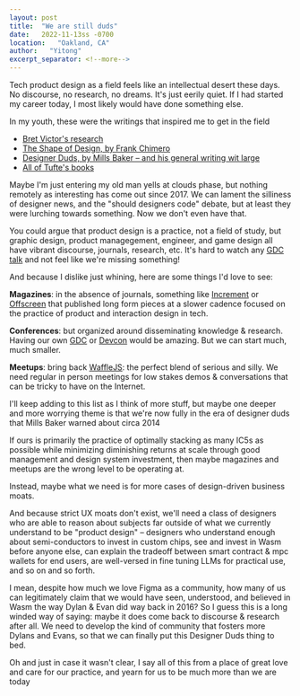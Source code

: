 ```yaml
---
layout: post
title:  "We are still duds"
date:   2022-11-13ss -0700
location:   "Oakland, CA"
author:   "Yitong"
excerpt_separator: <!--more-->
---
```


Tech product design as a field feels like an intellectual desert these days. No discourse, no research, no dreams. It's just eerily quiet.<!--more--> If I had started my career today, I most likely would have done something else.

In my youth, these were the writings that inspired me to get in the field

* [Bret Victor's research](http://worrydream.com)
* [The Shape of Design, by Frank Chimero](https://shapeofdesignbook.com)
* [Designer Duds, by Mills Baker – and his general writing wit large](https://medium.com/@millsbaker/designer-duds-f59c964513ef)
* [All of Tufte's books](https://edwardtufte.com/tufte/books_vdqi)

Maybe I'm just entering my old man yells at clouds phase, but nothing remotely as interesting has come out since 2017. We can lament the silliness of designer news, and the "should designers code" debate, but at least they were lurching towards something. Now we don't even have that.

You could argue that product design is a practice, not a field of study, but graphic design, product managegement, engineer, and game design all have vibrant discourse, journals, research, etc. It's hard to watch any [GDC talk](https://www.youtube.com/c/Gdconf/videos) and not feel like we're missing something!

And because I dislike just whining, here are some things I'd love to see:

**Magazines**: in the absence of journals, something like [Increment](https://increment.com/) or [Offscreen](https://www.offscreenmag.com/) that published long form pieces at a slower cadence focused on the practice of product and interaction design in tech.

**Conferences**: but organized around disseminating knowledge & research. Having our own [GDC](https://gdconf.com/) or [Devcon](https://devcon.org/) would be amazing. But we can start much, much smaller.

**Meetups**: bring back [WaffleJS](https://wafflejs.com/): the perfect blend of serious and silly. We need regular in person meetings for low stakes demos & conversations that can be tricky to have on the Internet.

I'll keep adding to this list as I think of more stuff, but maybe one deeper and more worrying theme is that we're now fully in the era of designer duds that Mills Baker warned about circa 2014
 
If ours is primarily the practice of optimally stacking as many IC5s as possible while minimizing diminishing returns at scale through good management and design system investment, then maybe magazines and meetups are the wrong level to be operating at.

Instead, maybe what we need is for more cases of design-driven business moats. 

And because strict UX moats don't exist, we'll need a class of designers who are able to reason about subjects far outside of what we currently understand to be "product design" – designers who understand enough about semi-conductors to invest in custom chips, see and invest in Wasm before anyone else, can explain the tradeoff between smart contract & mpc wallets for end users, are well-versed in fine tuning LLMs for practical use, and so on and so forth.

I mean, despite how much we love Figma as a community, how many of us can legitimately claim that we would have seen, understood, and believed in Wasm the way Dylan & Evan did way back in 2016? So I guess this is a long winded way of saying: maybe it does come back to discourse & research after all. We need to develop the kind of community that fosters more Dylans and Evans, so that we can finally put this Designer Duds thing to bed.

Oh and just in case it wasn't clear, I say all of this from a place of great love and care for our practice, and yearn for us to be much more than we are today
